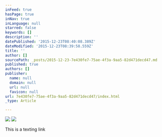 ```yaml
---
inFeed: true
hasPage: true
inNav: true
inLanguage: null
starred: false
keywords: []
description: ''
datePublished: '2015-12-23T08:40:08.389Z'
dateModified: '2015-12-23T08:39:58.559Z'
title: ''
author: []
sourcePath: _posts/2015-12-23-7e430fe7-75ae-4f3a-9aa5-82d471decd47.md
published: true
authors: []
publisher:
  name: null
  domain: null
  url: null
  favicon: null
url: 7e430fe7-75ae-4f3a-9aa5-82d471decd47/index.html
_type: Article

---
```

![](https://the-grid-user-content.s3-us-west-2.amazonaws.com/7f83732a-8ebc-436e-9a02-a28c09f7b711.jpg)
![](https://the-grid-user-content.s3-us-west-2.amazonaws.com/bd89ec02-76a4-4c8c-be6c-529c0f7b916c.jpg)

This is a texting link